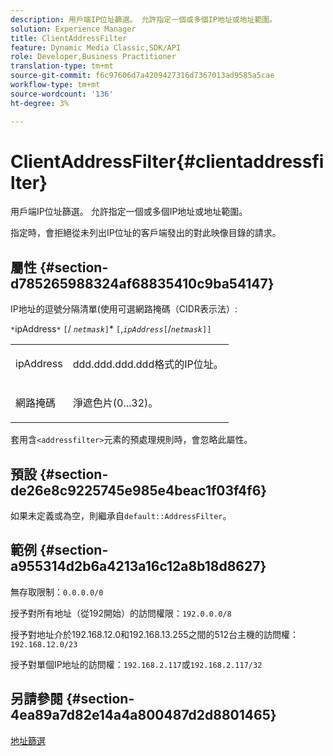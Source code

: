 ```yaml
---
description: 用戶端IP位址篩選。 允許指定一個或多個IP地址或地址範圍。
solution: Experience Manager
title: ClientAddressFilter
feature: Dynamic Media Classic,SDK/API
role: Developer,Business Practitioner
translation-type: tm+mt
source-git-commit: f6c97606d7a4209427316d7367013ad9585a5cae
workflow-type: tm+mt
source-wordcount: '136'
ht-degree: 3%

---
```



# ClientAddressFilter{#clientaddressfilter}

用戶端IP位址篩選。 允許指定一個或多個IP地址或地址範圍。

指定時，會拒絕從未列出IP位址的客戶端發出的對此映像目錄的請求。

## 屬性 {#section-d785265988324af68835410c9ba54147}

IP地址的逗號分隔清單(使用可選網路掩碼（CIDR表示法）:

`*`ipAddress`*` `[`/  *`netmask`*`]`* `[`,*`ipAddress`*`[`/*`netmask`*`]]`

<table id="simpletable_9F82BB0D42A9434883F2F70A2A92898C"> 
 <tr class="strow"> 
  <td class="stentry"> <p><span class="varname"> ipAddress</span> </p> </td> 
  <td class="stentry"> <p><span class="varname"> ddd.ddd.ddd.ddd</span>格式的IP位址。 </p></td> 
 </tr> 
 <tr class="strow"> 
  <td class="stentry"> <p><span class="varname"> 網路掩碼</span> </p></td> 
  <td class="stentry"> <p>淨遮色片(0...32)。 </p></td> 
 </tr> 
</table>

套用含`<addressfilter>`元素的預處理規則時，會忽略此屬性。

## 預設 {#section-de26e8c9225745e985e4beac1f03f4f6}

如果未定義或為空，則繼承自`default::AddressFilter`。

## 範例 {#section-a955314d2b6a4213a16c12a8b18d8627}

無存取限制：`0.0.0.0/0`

授予對所有地址（從192開始）的訪問權限：`192.0.0.0/8`

授予對地址介於192.168.12.0和192.168.13.255之間的512台主機的訪問權：`192.168.12.0/23`

授予對單個IP地址的訪問權：`192.168.2.117`或`192.168.2.117/32`

## 另請參閱 {#section-4ea89a7d82e14a4a800487d2d8801465}

[地址篩選](../../../../../is-api/image-catalog/image-serving-api-ref/c-image-catalog-reference/c-rule-set-reference/r-addressfilter-rule.md#reference-48c369f56ecd4034b410da5a94a9dfd1)
